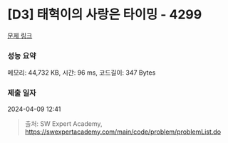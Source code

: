 # [D3] 태혁이의 사랑은 타이밍 - 4299 

[문제 링크](https://swexpertacademy.com/main/code/problem/problemDetail.do?contestProbId=AWLv6mx6htoDFAVV) 

### 성능 요약

메모리: 44,732 KB, 시간: 96 ms, 코드길이: 347 Bytes

### 제출 일자

2024-04-09 12:41



> 출처: SW Expert Academy, https://swexpertacademy.com/main/code/problem/problemList.do